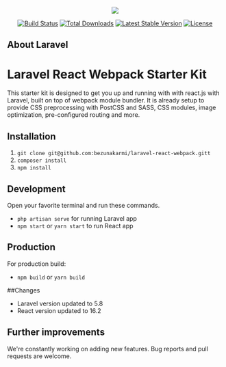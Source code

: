 <p align="center"><img src="https://laravel.com/assets/img/components/logo-laravel.svg"></p>

<p align="center">
<a href="https://travis-ci.org/laravel/framework"><img src="https://travis-ci.org/laravel/framework.svg" alt="Build Status"></a>
<a href="https://packagist.org/packages/laravel/framework"><img src="https://poser.pugx.org/laravel/framework/d/total.svg" alt="Total Downloads"></a>
<a href="https://packagist.org/packages/laravel/framework"><img src="https://poser.pugx.org/laravel/framework/v/stable.svg" alt="Latest Stable Version"></a>
<a href="https://packagist.org/packages/laravel/framework"><img src="https://poser.pugx.org/laravel/framework/license.svg" alt="License"></a>
</p>

## About Laravel


# Laravel React Webpack Starter Kit

This starter kit is designed to get you up and running with with react.js with Laravel, built on top of webpack module bundler. It is already setup to provide CSS preprocessing with PostCSS and SASS, CSS modules, image optimization, pre-configured routing and more.


## Installation
1. `git clone git@github.com:bezunakarmi/laravel-react-webpack.gitt`
2. `composer install`
3.  `npm install`

## Development

Open your favorite terminal and run these commands. 
- `php artisan serve` for running Laravel app
- `npm start` or `yarn start` to run React app


## Production

For production build:
-  `npm build` or `yarn build`

##Changes
- Laravel version updated to 5.8
- React version  updated to 16.2

## Further improvements

We're constantly working on adding new features. Bug reports and pull requests are welcome.
